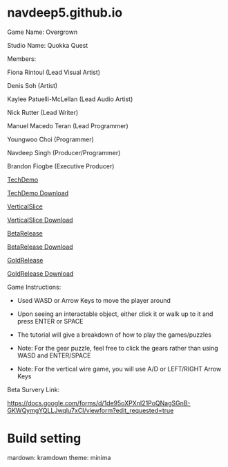 # navdeep5.github.io

Game Name: Overgrown

Studio Name: Quokka Quest

Members:

Fiona Rintoul (Lead Visual Artist)

Denis Soh (Artist)

Kaylee Patuelli-McLellan (Lead Audio Artist)

Nick Rutter (Lead Writer)

Manuel Macedo Teran (Lead Programmer)

Youngwoo Choi (Programmer)

Navdeep Singh (Producer/Programmer)

Brandon Fiogbe (Executive Producer)


[TechDemo](/TechDemo/index.html)

[TechDemo Download](TechDemo.zip)



[VerticalSlice](/VerticalSlice/index.html)

[VerticalSlice Download](VerticalSlice.zip)



[BetaRelease](/BetaRelease/index.html)

[BetaRelease Download](BetaRelease.zip)



[GoldRelease](/GoldRelease/index.html)

[GoldRelease Download](GoldRelease.zip)



Game Instructions:

- Used WASD or Arrow Keys to move the player around

- Upon seeing an interactable object, either click it or walk up to it and press ENTER or SPACE

- The tutorial will give a breakdown of how to play the games/puzzles

- Note: For the gear puzzle, feel free to click the gears rather than using WASD and ENTER/SPACE

- Note: For the vertical wire game, you will use A/D or LEFT/RIGHT Arrow Keys


Beta Survery Link:

https://docs.google.com/forms/d/1de95oXPXnI21PoQNagSGnB-GKWQymgYQLLJwqlu7xCI/viewform?edit_requested=true

# Build setting
mardown: kramdown
theme: minima

